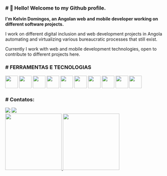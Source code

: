 <h3># 👋 Hello! Welcome to my Github profile. </h3>

<b>I'm Kelvin Domingos, an Angolan web and mobile developer working on different software projects.</b>
<p>I work on different digital inclusion and web development projects in Angola automating and virtualizing various bureaucratic processes that still exist.</p>
<p> Currently I work with web and mobile development technologies, open to contribute to different projects here.</p>

<div>
  <h3># FERRAMENTAS E TECNOLOGIAS</h3>
  <div>
      <img src="https://cdn.jsdelivr.net/gh/devicons/devicon/icons/html5/html5-original.svg" width="40" height="40"/>
      <img src="https://cdn.jsdelivr.net/gh/devicons/devicon/icons/css3/css3-original.svg" width="40" height="40"/>
      <img src="https://cdn.jsdelivr.net/gh/devicons/devicon/icons/javascript/javascript-plain.svg" width="40" height="40"/>
      <img src="https://cdn.jsdelivr.net/gh/devicons/devicon/icons/jquery/jquery-original.svg" width="40" height="40"/>
      <img src="https://cdn.jsdelivr.net/gh/devicons/devicon/icons/php/php-original.svg" width="40" height="40"/>
      <img src="https://cdn.jsdelivr.net/gh/devicons/devicon/icons/laravel/laravel-plain-wordmark.svg" width="40" height="40"/>
      <img src="https://cdn.jsdelivr.net/gh/devicons/devicon/icons/flutter/flutter-original.svg" width="40" height="40"/>
      <img src="https://cdn.jsdelivr.net/gh/devicons/devicon/icons/dart/dart-original.svg" width="40" height="40"/>
      <img src="https://cdn.jsdelivr.net/gh/devicons/devicon/icons/vscode/vscode-original-wordmark.svg" width="40" height="40"/>     
      <img loading="lazy" src="https://cdn.jsdelivr.net/gh/devicons/devicon/icons/git/git-original.svg" width="40" height="40"/>
  </div>
</div>

<h3># Contatos:</h3>

<div>
<a href="https://www.linkedin.com/in/kelvinessuvi" target="_blank"><img loading="lazy" src="https://img.shields.io/badge/-LinkedIn-%230077B5?style=for-the-badge&logo=linkedin&logoColor=white" target="_blank"></a> 
<a href="https://instagram.com/kelvinessuvi" target="_blank"><img loading="lazy" src="https://img.shields.io/badge/-Instagram-%23E4405F?style=for-the-badge&logo=instagram&logoColor=white" target="_blank"></a>


</div>
<div>
<a href="https://github.com/kelvinessuvi">
<img loading="lazy" height="180em" src="https://github-readme-stats.vercel.app/api/top-langs/?username=kelvinessuvi&layout=compact&langs_count=7&theme=dracula"/>
<img loading="lazy" height="180em" src="https://github-readme-stats.vercel.app/api?username=kelvinessuvi&show_icons=true&theme=dracula&include_all_commits=true&count_private=true"/>
</div>

<!---
kelvinessuvi/kelvinessuvi is a ✨ special ✨ repository because its `README.md` (this file) appears on your GitHub profile.
You can click the Preview link to take a look at your changes.
--->
